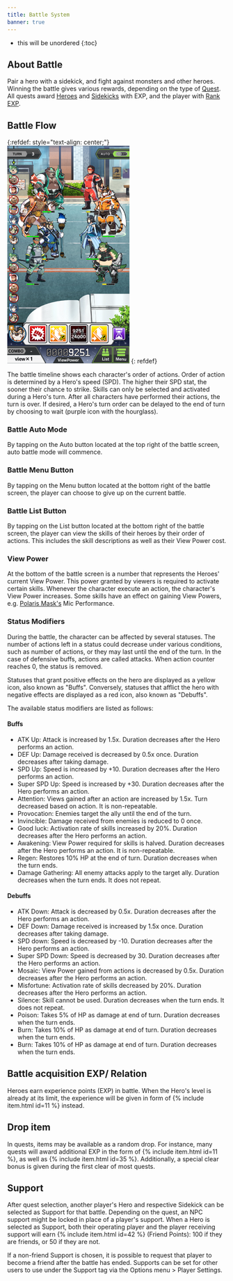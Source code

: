 ```yaml
---
title: Battle System
banner: true
---
```


* this will be unordered
{:toc}

## About Battle

Pair a hero with a sidekick, and fight against monsters and other heroes. Winning the battle gives various rewards, depending on the type of [Quest](/guide/quest). All quests award [Heroes](/guide/hero) and [Sidekicks](/guide/sidekick) with EXP, and the player with [Rank EXP](/guide/user_rank).


## Battle Flow

{:refdef: style="text-align: center;"}
<img src="/assets/img/uipage_3.png" alt="Battle Flow" height=500px>
{: refdef}

The battle timeline shows each character's order of actions. Order of action is determined by a Hero's speed (SPD). The higher their SPD stat, the sooner their chance to strike. Skills can only be selected and activated during a Hero's turn. After all characters have performed their actions, the turn is over. If desired, a Hero's turn order can be delayed to the end of turn by choosing to wait (purple icon with the hourglass).

### Battle Auto Mode

By tapping on the Auto button located at the top right of the battle screen, auto battle mode will commence.

### Battle Menu Button

By tapping on the Menu button located at the bottom right of the battle screen, the player can choose to give up on the current battle.

### Battle List Button

By tapping on the List button located at the bottom right of the battle screen, the player can view the skills of their heroes by their order of actions. This includes the skill descriptions as well as their View Power cost.

### View Power

At the bottom of the battle screen is a number that represents the Heroes' current View Power. This power granted by viewers is required to activate certain skills. Whenever the character execute an action, the character's View Power increases. Some skills have an effect on gaining View Powers, e.g. [Polaris Mask's](/charas/polaris_mask/) Mic Performance.

### Status Modifiers

During the battle, the character can be affected by several statuses. The number of actions left in a status could decrease under various conditions, such as number of actions, or they may last until the end of the turn. In the case of defensive buffs, actions are called attacks. When action counter reaches 0, the status is removed.

Statuses that grant positive effects on the hero are displayed as a yellow icon, also known as "Buffs". Conversely, statuses that afflict the hero with negative effects are displayed as a red icon, also known as "Debuffs".

The available status modifiers are listed as follows:

<!-- would be nice to have the icons for these statuses -->
#### Buffs

- ATK Up: Attack is increased by 1.5x. Duration decreases after the Hero performs an action.
- DEF Up: Damage received is decreased by 0.5x once. Duration decreases after taking damage.
- SPD Up: Speed is increased by +10. Duration decreases after the Hero performs an action.
- Super SPD Up: Speed is increased by +30. Duration decreases after the Hero performs an action.
- Attention: Views gained after an action are increased by 1.5x. Turn decreased based on action. It is non-repeatable.
- Provocation: Enemies target the ally until the end of the turn.
- Invincible: Damage received from enemies is reduced to 0 once.
- Good luck: Activation rate of skills increased by 20%. Duration decreases after the Hero performs an action.
- Awakening: View Power required for skills is halved. Duration decreases after the Hero performs an action. It is non-repeatable.
- Regen: Restores 10% HP at the end of turn. Duration decreases when the turn ends.
- Damage Gathering: All enemy attacks apply to the target ally. Duration decreases when the turn ends. It does not repeat.

#### Debuffs

- ATK Down: Attack is decreased by 0.5x. Duration decreases after the Hero performs an action.
- DEF Down: Damage received is increased by 1.5x once. Duration decreases after taking damage.
- SPD down: Speed is decreased by -10. Duration decreases after the Hero performs an action.
- Super SPD Down: Speed is decreased by 30. Duration decreases after the Hero performs an action.
- Mosaic: View Power gained from actions is decreased by 0.5x. Duration decreases after the Hero performs an action.
- Misfortune: Activation rate of skills decreased by 20%. Duration decreases after the Hero performs an action.
- Silence: Skill cannot be used. Duration decreases when the turn ends. It does not repeat.
- Poison: Takes 5% of HP as damage at end of turn. Duration decreases when the turn ends.
- Burn: Takes 10% of HP as damage at end of turn. Duration decreases when the turn ends.
- Burn: Takes 10% of HP as damage at end of turn. Duration decreases when the turn ends.

## Battle acquisition EXP/ Relation

Heroes earn experience points (EXP) in battle. When the Hero's level is already at its limit, the experience will be given in form of {% include item.html id=11 %} instead.

## Drop item

In quests, items may be available as a random drop. For instance, many quests will award additional EXP in the form of {% include item.html id=11 %}, as well as {% include item.html id=35 %}. Additionally, a special clear bonus is given during the first clear of most quests.

## Support

After quest selection, another player's Hero and respective Sidekick can be selected as Support for that battle. Depending on the quest, an NPC support might be locked in place of a player's support. When a Hero is selected as Support, both their operating player and the player receiving support will earn {% include item.html id=42 %} (Friend Points): 100 if they are friends, or 50 if they are not.

If a non-friend Support is chosen, it is possible to request that player to become a friend after the battle has ended. Supports can be set for other users to use under the Support tag via the Options menu > Player Settings. <!-- needs a screenshot -->
